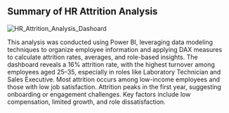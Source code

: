 ## Summary of HR Attrition Analysis

![HR_Attrition_Analysis_Dashoard](https://github.com/user-attachments/assets/e973abae-fb11-4c57-8bb8-ab8d6c0a5fa1)

This analysis was conducted using Power BI, leveraging data modeling techniques to organize employee information and applying DAX measures to calculate attrition rates, averages, and role-based insights. The dashboard reveals a 16% attrition rate, with the highest turnover among employees aged 25–35, especially in roles like Laboratory Technician and Sales Executive. Most attrition occurs among low-income employees and those with low job satisfaction. Attrition peaks in the first year, suggesting onboarding or engagement challenges. Key factors include low compensation, limited growth, and role dissatisfaction.
